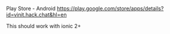 
Play Store - Android
https://play.google.com/store/apps/details?id=vinit.hack.chat&hl=en


This should work with ionic 2+
